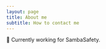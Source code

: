 ```yaml
---
layout: page
title: About me
subtitle: How to contact me
---
```


:briefcase: Currently working for SambaSafety.
